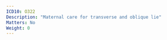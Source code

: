 ```yaml
---
ICD10: O322
Description: "Maternal care for transverse and oblique lie"
Matters: No
Weight: 0
---
```



